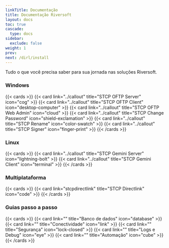 ```yaml
---
linkTitle: Documentação
title: Documentação Riversoft
layout: docs
toc: true
cascade:
  type: docs
sidebar:
  exclude: false
weight: 1
prev: 
next: /dirl/install
---
```


Tudo o que você precisa saber para sua jornada nas soluções Riversoft.

### Windows
{{< cards >}}
  {{< card link="../callout" title="STCP OFTP Server" icon="cog" >}}
  {{< card link="../callout" title="STCP OFTP Client" icon="desktop-computer" >}}
  {{< card link="../callout" title="STCP OFTP Web Admin" icon="cloud" >}}
  {{< card link="../callout" title="STCP Change Password" icon="shield-exclamation" >}}
  {{< card link="../callout" title="STCP Rename" icon="color-swatch" >}}
  {{< card link="../callout" title="STCP Signer" icon="finger-print" >}}
{{< /cards >}}

### Linux
{{< cards >}}
  {{< card link="../callout" title="STCP Gemini Server" icon="lightning-bolt" >}}
  {{< card link="../callout" title="STCP Gemini Client" icon="terminal" >}}
{{< /cards >}}

### Multiplataforma
{{< cards >}}
  {{< card link="stcpdirectlink" title="STCP Directlink" icon="code" >}}
{{< /cards >}}

### Guias passo a passo
{{< cards >}}
  {{< card link="" title="Banco de dados" icon="database" >}}
  {{< card link="" title="Conectividade" icon="link" >}}
  {{< card link="" title="Segurança" icon="lock-closed" >}}
  {{< card link="" title="Logs e Debug" icon="eye" >}}
  {{< card link="" title="Automação" icon="cube" >}}
{{< /cards >}}

  

